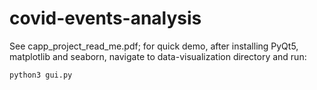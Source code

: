 # covid-events-analysis

See capp_project_read_me.pdf; for quick demo, after installing PyQt5, matplotlib and seaborn, navigate to data-visualization directory and run:

	python3 gui.py
